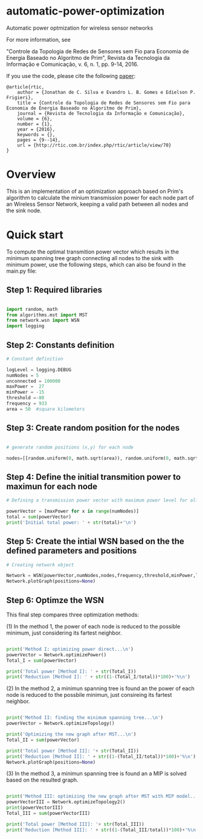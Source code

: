 # automatic-power-optimization
Automatic power optmization for wireless sensor networks

For more information, see

"Controle da Topologia de Redes de Sensores sem Fio para Economia de Energia Baseado no Algoritmo de Prim", Revista da Tecnologia da Informação e Comunicação, v. 6, n. 1, pp. 9-14, 2016.

If you use the code, please cite the following [paper](http://rtic.com.br/index.php/rtic/article/view/70):

```
@article{rtic,
	author = {Jonathan de C. Silva e Evandro L. B. Gomes e Edielson P. Frigieri},
	title = {Controle da Topologia de Redes de Sensores sem Fio para Economia de Energia Baseado no Algoritmo de Prim},
	journal = {Revista de Tecnologia da Informação e Comunicação},
	volume = {6},
	number = {1},
	year = {2016},
	keywords = {},
	pages = {9--14},	
	url = {http://rtic.com.br/index.php/rtic/article/view/70}
}
```
# Overview

This is an implementation of an optimization approach based on Prim's algorithm to calculate the minium transmission power for each node part of an Wireless Sensor Network, keeping a valid path between all nodes and the sink node. 

# Quick start

To compute the optimal transmition power vector which results in the minimum spanning tree graph connecting all nodes to the sink with minimum power, use the following steps, which can also be found in the main.py file:

## Step 1: Required libraries

```python

import random, math
from algorithms.mst import MST
from network.wsn import WSN
import logging
```

## Step 2: Constants definition

```python
# Constant definition

logLevel = logging.DEBUG
numNodes = 5
unconnected = 100000
maxPower =  27
minPower = -15
threshold =-80
frequency = 933
area = 50  #square kilometers
```

## Step 3: Create random position for the nodes

```python

# generate random positions (x,y) for each node

nodes=[[random.uniform(0, math.sqrt(area)), random.uniform(0, math.sqrt(area))] for i in range(numNodes)]

```

## Step 4: Define the initial transmition power to maximun for each node 

```python
# Defining a transmission power vector with maximum power level for all nodes

powerVector = [maxPower for x in range(numNodes)]
total = sum(powerVector)
print('Initial total power: ' + str(total)+'\n')
````

## Step 5: Create the intial WSN based on the the defined parameters and positions

```python
# Creating network object  

Network = WSN(powerVector,numNodes,nodes,frequency,threshold,minPower,logLevel)
Network.plotGraph(positions=None)

```
## Step 6: Optimze the WSN 

This final step compares three optimization methods: 

(1) In the method 1, the power of each node is reduced to the possible minimum, just considering its fartest neighbor.

```python

print('Method I: optimizing power direct...\n')
powerVector = Network.optimizePower()
Total_I = sum(powerVector)

print('Total power [Method I]: ' + str(Total_I))
print('Reduction [Method I]: ' + str((1-(Total_I/total))*100)+'%\n')

```


(2) In the method 2, a minimun spanning tree is found an the power of each node is reduced to the possbile minimun, just consireing its fartest neighbor.

```python

print('Method II: finding the minimum spanning tree...\n')
powerVector = Network.optimizeTopology()

print('Optimizing the new graph after MST...\n')
Total_II = sum(powerVector)

print('Total power [Method II]: '+ str(Total_II))
print('Reduction [Method II]: ' + str((1-(Total_II/total))*100)+'%\n')
Network.plotGraph(positions=None)

```
(3) In the method 3, a minimun spanning tree is found an a MIP is solved based on the resulted graph.

```python

print('Method III: optimizing the new graph after MST with MIP model...\n')
powerVectorIII = Network.optimizeTopology2()
print(powerVectorIII)
Total_III = sum(powerVectorIII)

print('Total power [Method III]: '+ str(Total_III))
print('Reduction [Method III]: ' + str((1-(Total_III/total))*100)+'%\n')
```



